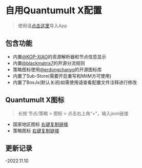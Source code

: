 # 自用Quantumult X配置

> 使用请[点击这里](https://raw.githubusercontent.com/fanmingming/QX-Config/main/QuantumultX.conf)导入App

## 包含功能

- 内置[@KOP-XIAO](https://github.com/KOP-XIAO)的资源解析器和节点信息显示
- 内置[@blackmatrix7](https://github.com/blackmatrix7)的开源分流规则
- 策略图标使用[@erdongchanyo](https://github.com/erdongchanyo)的开源图标库
- 内置了Sub-Store(需要开启重写和MitM方可使用)
- 内置了BoxJs(默认关闭)如需使用请查看配置文件注释进行修改

## Quantumult X图标
> 长按 节点/策略 > 图标 > 点击右上角“+”，输入json链接
- 国家地区图标
[右键复制链接](https://raw.githubusercontent.com/fanmingming/QX-Config/main/country-icon.json)
- 策略图标
[右键复制链接](https://raw.githubusercontent.com/fanmingming/QX-Config/main/filter-icon.json)
## 更新记录
-2022.11.10
